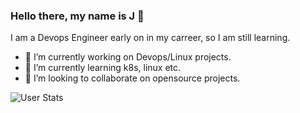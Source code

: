 ### Hello there, my name is J 👋

I am a Devops Engineer early on in my carreer, so I am still learning.

- 🔭 I’m currently working on Devops/Linux projects.
- 🌱 I’m currently learning k8s, linux etc.
- 👯 I’m looking to collaborate on opensource projects.

![User Stats](https://github-readme-stats.vercel.app/api?username=jahenr&theme=blue-green)

<!--
**Jahenr/jahenr** is a ✨ _special_ ✨ repository because its `README.md` (this file) appears on your GitHub profile.

Here are some ideas to get you started:

- 🔭 I’m currently working on ...
- 🌱 I’m currently learning ...
- 👯 I’m looking to collaborate on ...
- 🤔 I’m looking for help with ...
- 💬 Ask me about ...
- 📫 How to reach me: ...
- 😄 Pronouns: ...
- ⚡ Fun fact: ...
-->
